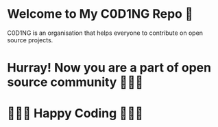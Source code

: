 # Welcome to My C0D1NG Repo 🥳

C0D1NG is an organisation that helps everyone to contribute on open source projects.

# Hurray! Now you are a part of open source community 🚀🚀🚀


# 👨🏻‍💻 **Happy Coding** 👩🏻‍💻
